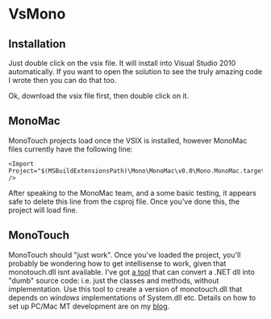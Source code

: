 VsMono
======

Installation
------------

Just double click on the vsix file. It will install into Visual Studio 2010 automatically. If you want to open the solution to see the truly amazing code I wrote then you can do that too.

Ok, download the vsix file first, then double click on it.

MonoMac
-------

MonoTouch projects load once the VSIX is installed, however MonoMac files currently have the following line:

    <Import Project="$(MSBuildExtensionsPath)\Mono\MonoMac\v0.0\Mono.MonoMac.targets" />

After speaking to the MonoMac team, and a some basic testing, it appears safe to delete this line from the csproj file. Once you've done this, the project will load fine.

MonoTouch
---------

MonoTouch should "just work". Once you've loaded the project, you'll probably be wondering how to get intellisense to work, given that monotouch.dll isnt available. 
I've got [a tool](https://github.com/jamiebriant/BinaryFinery.BarebonesGenerator) that can convert a .NET dll into "dumb" source code: i.e. just the classes and methods, without implementation.
Use this tool to create a version of monotouch.dll that depends on *windows* implementations of System.dll etc. 
Details on how to set up PC/Mac MT development are on my [blog](http://blog.binaryfinery.com).
